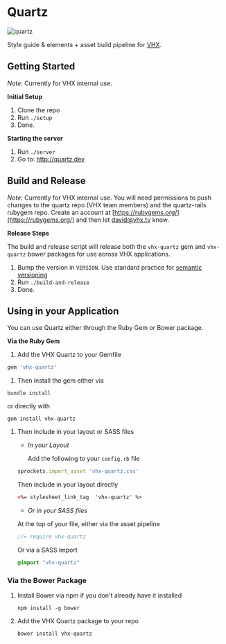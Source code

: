 # Quartz
![quartz](https://github.com/vhx/quartz/blob/master/app/public/quartz.screenshot.jpg)

Style guide &amp; elements + asset build pipeline for [VHX](http://vhx.tv).<br>

## Getting Started

*Note:* Currently for VHX internal use.

**Initial Setup**

1. Clone the repo  
1. Run `./setup`  
1. Done.

**Starting the server**

1. Run `./server`  
1. Go to: http://quartz.dev

## Build and Release

*Note:* Currently for VHX internal use. You will need permissions to push changes
to the quartz repo (VHX team members) and the quartz-rails rubygem repo. Create an
account at [https://rubygems.org/](https://rubygems.org/) and then let
<david@vhx.tv> know.


**Release Steps**

The build and release script will release both the `vhx-quartz` gem and `vhx-quartz` bower packages for use across VHX applications.

1. Bump the version in `VERSION`. Use standard practice for [semantic versioning](http://semver.org/)  
1. Run `./build-and-release`  
1. Done.  

## Using in your Application

You can use Quartz either through the Ruby Gem or Bower package.

**Via the Ruby Gem**

1.  Add the VHX Quartz to your Gemfile
```ruby
gem 'vhx-quartz'
```

1.  Then install the gem either via
```shell
bundle install
```
or directly with
```shell
gem install vhx-quartz
```

1. Then include in your layout or SASS files

	* *In your Layout*
	
	  Add the following to your `config.rb` file
	```ruby
	sprockets.import_asset 'vhx-quartz.css'
	```
	
	Then include in your layout directly
	```html
	<%= stylesheet_link_tag  'vhx-quartz' %>
	```
	
	* *Or in your SASS files*
	
	At the top of your file, either via the asset pipeline
	```sass
	//= require vhx-quartz
	```
	
	Or via a SASS import
	```sass
	@import "vhx-quartz"
	```

### Via the Bower Package

1.  Install Bower via npm if you don't already have it installed

	```shell
	npm install -g bower
	```

1.  Add the VHX Quartz package to your repo

	```shell
	bower install vhx-quartz
	```
